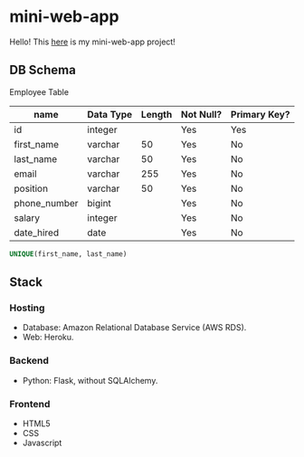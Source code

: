 # mini-web-app

Hello!
This [here](http://afternoon-dusk-09486.herokuapp.com/) is my mini-web-app project!

## DB Schema
Employee Table

| name         | Data Type | Length | Not Null? | Primary Key? |
| ------------ | ----------| ------ | --------- | ------------ |
| id           | integer   |        | Yes       | Yes          |
| first_name   | varchar   | 50     | Yes       | No           |
| last_name    | varchar   | 50     | Yes       | No           |
| email        | varchar   | 255    | Yes       | No           |
| position     | varchar   | 50     | Yes       | No           |
| phone_number | bigint    |        | Yes       | No           |
| salary       | integer   |        | Yes       | No           |
| date_hired   | date      |        | Yes       | No           |
```sql
UNIQUE(first_name, last_name)
```

## Stack
### Hosting
* Database: Amazon Relational Database Service (AWS RDS). 
* Web: Heroku.

### Backend
* Python: Flask, without SQLAlchemy.

### Frontend
* HTML5
* CSS
* Javascript
